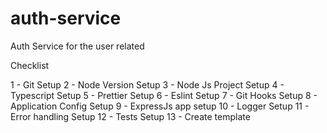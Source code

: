 # auth-service

Auth Service for the user related

Checklist

1 - Git Setup
2 - Node Version Setup
3 - Node Js Project Setup
4 - Typescript Setup
5 - Prettier Setup
6 - Eslint Setup
7 - Git Hooks Setup
8 - Application Config Setup
9 - ExpressJs app setup
10 - Logger Setup
11 - Error handling Setup
12 - Tests Setup
13 - Create template
